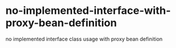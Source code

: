 # no-implemented-interface-with-proxy-bean-definition
no implemented interface class usage with proxy bean definition
